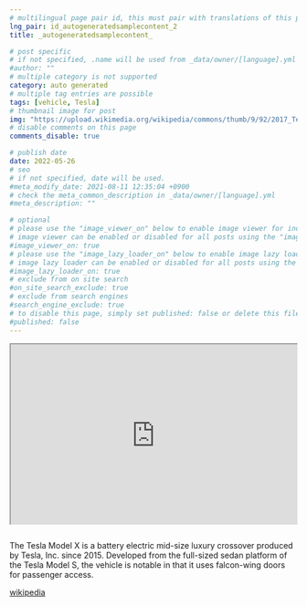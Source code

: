 ```yaml
---
# multilingual page pair id, this must pair with translations of this page. (This name must be unique)
lng_pair: id_autogeneratedsamplecontent_2
title: _autogeneratedsamplecontent_

# post specific
# if not specified, .name will be used from _data/owner/[language].yml
#author: ""
# multiple category is not supported
category: auto generated
# multiple tag entries are possible
tags: [vehicle, Tesla]
# thumbnail image for post
img: "https://upload.wikimedia.org/wikipedia/commons/thumb/9/92/2017_Tesla_Model_X_100D_Front.jpg/1920px-2017_Tesla_Model_X_100D_Front.jpg"
# disable comments on this page
comments_disable: true

# publish date
date: 2022-05-26
# seo
# if not specified, date will be used.
#meta_modify_date: 2021-08-11 12:35:04 +0900
# check the meta_common_description in _data/owner/[language].yml
#meta_description: ""

# optional
# please use the "image_viewer_on" below to enable image viewer for individual pages or posts (_posts/ or [language]/_posts folders).
# image viewer can be enabled or disabled for all posts using the "image_viewer_posts: true" setting in _data/conf/main.yml.
#image_viewer_on: true
# please use the "image_lazy_loader_on" below to enable image lazy loader for individual pages or posts (_posts/ or [language]/_posts folders).
# image lazy loader can be enabled or disabled for all posts using the "image_lazy_loader_posts: true" setting in _data/conf/main.yml.
#image_lazy_loader_on: true
# exclude from on site search
#on_site_search_exclude: true
# exclude from search engines
#search_engine_exclude: true
# to disable this page, simply set published: false or delete this file
#published: false
---
```


<div style="position:relative;padding-bottom:56.25%;padding-top:35px;height:0;margin-bottom:2em;overflow:hidden">
    <iframe style="position:absolute;top:0;left:0;width:100%;height:100%"  src="https://www.youtube.com/embed/FlQuhF9wmuI?si=JeYH6FqLyV6uzRmX" title="YouTube video player"  allowfullscreen>
    </iframe>
</div>

The Tesla Model X is a battery electric mid-size luxury crossover produced by Tesla, Inc. since 2015.
Developed from the full-sized sedan platform of the Tesla Model S, the vehicle is notable in that it uses falcon-wing doors for passenger access.

[wikipedia](https://en.wikipedia.org/wiki/Tesla_Model_X)
